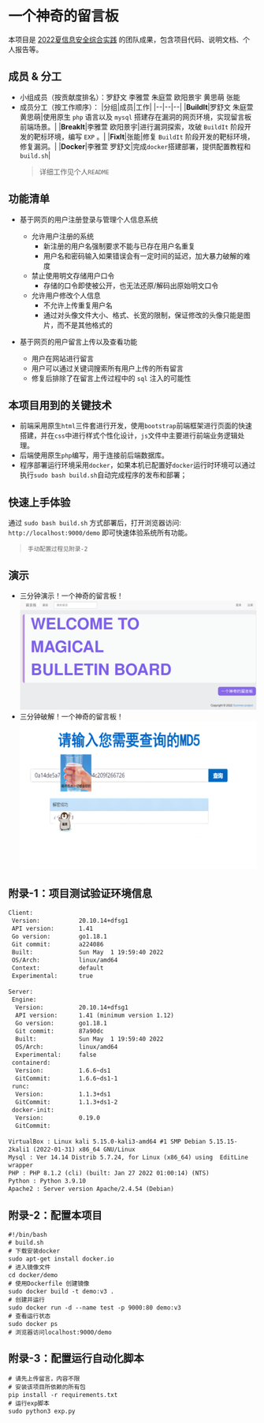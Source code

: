 # 一个神奇的留言板
本项目是 [2022夏信息安全综合实践](https://c4pr1c3.github.io/cuc-wiki/cp/2022/index.html) 的团队成果，包含项目代码、说明文档、个人报告等。
## 成员 & 分工
* 小组成员（按贡献度排名）：罗舒文 李雅萱 朱庭萱 欧阳景宇 黄思萌 张能
* 成员分工（按工作顺序）：
  |分组|成员|工作|
  |--|--|--|
  |**BuildIt**|罗舒文 朱庭萱 黄思萌|使用原生 `php` 语言以及 `mysql` 搭建存在漏洞的网页环境，实现留言板前端场景。|
  |**BreakIt**|李雅萱 欧阳景宇|进行漏洞探索，攻破 `BuildIt` 阶段开发的靶标环境，编写 `EXP` 。|
  |**FixIt**|张能|修复 `BuildIt` 阶段开发的靶标环境，修复漏洞。|
  |**Docker**|李雅萱 罗舒文|完成`docker`搭建部署，提供配置教程和`build.sh`|
  > 详细工作见个人`README`
## 功能清单
* 基于网页的用户注册登录与管理个人信息系统
  * 允许用户注册的系统
    * 新注册的用户名强制要求不能与已存在用户名重复
    * 用户名和密码输入如果错误会有一定时间的延迟，加大暴力破解的难度
  * 禁止使用明文存储用户口令 
    * 存储的口令即使被公开，也无法还原/解码出原始明文口令
  * 允许用户修改个人信息
    * 不允许上传重复用户名
    * 通过对头像文件大小、格式、长宽的限制，保证修改的头像只能是图片，而不是其他格式的

* 基于网页的用户留言上传以及查看功能
  * 用户在网站进行留言
  * 用户可以通过关键词搜索所有用户上传的所有留言
  * 修复后排除了在留言上传过程中的 `sql` 注入的可能性
## 本项目用到的关键技术
* 前端采用原生`html`三件套进行开发，使用`bootstrap`前端框架进行页面的快速搭建，并在`css`中进行样式个性化设计，`js`文件中主要进行前端业务逻辑处理。
* 后端使用原生`php`编写，用于连接前后端数据库。
* 程序部署运行环境采用`docker`，如果本机已配置好`docker`运行时环境可以通过执行`sudo bash build.sh`自动完成程序的发布和部署；
## 快速上手体验
通过 `sudo bash build.sh` 方式部署后，打开浏览器访问: `http://localhost:9000/demo` 即可快速体验系统所有功能。
>`手动配置过程见附录-2`
## 演示
* 三分钟演示！一个神奇的留言板！
[![三分钟演示！一个神奇的留言板！](./cover/build.png)](https://www.bilibili.com/video/BV16a411f7rV)
* 三分钟破解！一个神奇的留言板！
[![三分钟破解！一个神奇的留言板！](./cover/break.png)](https://www.bilibili.com/video/BV1ze4y1D7iV)
## 附录-1：项目测试验证环境信息
```
Client:
 Version:           20.10.14+dfsg1
 API version:       1.41
 Go version:        go1.18.1
 Git commit:        a224086
 Built:             Sun May  1 19:59:40 2022
 OS/Arch:           linux/amd64
 Context:           default
 Experimental:      true

Server:
 Engine:
  Version:          20.10.14+dfsg1
  API version:      1.41 (minimum version 1.12)
  Go version:       go1.18.1
  Git commit:       87a90dc
  Built:            Sun May  1 19:59:40 2022
  OS/Arch:          linux/amd64
  Experimental:     false
 containerd:
  Version:          1.6.6~ds1
  GitCommit:        1.6.6~ds1-1
 runc:
  Version:          1.1.3+ds1
  GitCommit:        1.1.3+ds1-2
 docker-init:
  Version:          0.19.0
  GitCommit:        

VirtualBox : Linux kali 5.15.0-kali3-amd64 #1 SMP Debian 5.15.15-2kali1 (2022-01-31) x86_64 GNU/Linux
Mysql : Ver 14.14 Distrib 5.7.24, for Linux (x86_64) using  EditLine wrapper
PHP : PHP 8.1.2 (cli) (built: Jan 27 2022 01:00:14) (NTS)
Python : Python 3.9.10
Apache2 : Server version Apache/2.4.54 (Debian)
```
## 附录-2：配置本项目
```shell
#!/bin/bash
# build.sh
# 下载安装docker
sudo apt-get install docker.io
# 进入镜像文件
cd docker/demo
# 使用Dockerfile 创建镜像
sudo docker build -t demo:v3 .
# 创建并运行
sudo docker run -d --name test -p 9000:80 demo:v3
# 查看运行状态
sudo docker ps
# 浏览器访问localhost:9000/demo
```
## 附录-3：配置运行自动化脚本
```shell
# 请先上传留言，内容不限
# 安装该项目所依赖的所有包
pip install -r requirements.txt
# 运行exp脚本
sudo python3 exp.py
```
